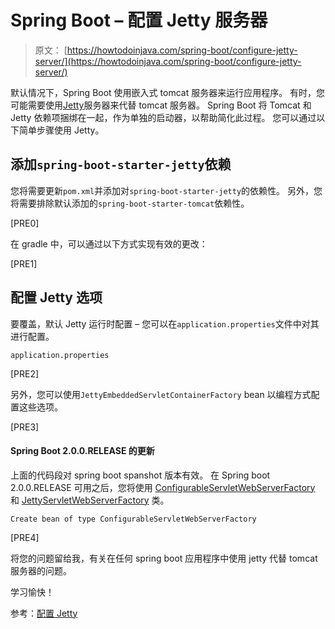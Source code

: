 # Spring Boot – 配置 Jetty 服务器

> 原文： [https://howtodoinjava.com/spring-boot/configure-jetty-server/](https://howtodoinjava.com/spring-boot/configure-jetty-server/)

默认情况下，Spring Boot 使用嵌入式 tomcat 服务器来运行应用程序。 有时，您可能需要使用[Jetty](https://www.eclipse.org/jetty/)服务器来代替 tomcat 服务器。 Spring Boot 将 Tomcat 和 Jetty 依赖项捆绑在一起，作为单独的启动器，以帮助简化此过程。 您可以通过以下简单步骤使用 Jetty。

## 添加`spring-boot-starter-jetty`依赖

您将需要更新`pom.xml`并添加对`spring-boot-starter-jetty`的依赖性。 另外，您将需要排除默认添加的`spring-boot-starter-tomcat`依赖性。

[PRE0]

在 gradle 中，可以通过以下方式实现有效的更改：

[PRE1]

## 配置 Jetty 选项

要覆盖，默认 Jetty 运行时配置 – 您可以在`application.properties`文件中对其进行配置。

`application.properties`

[PRE2]

另外，您可以使用`JettyEmbeddedServletContainerFactory` bean 以编程方式配置这些选项。

[PRE3]

#### Spring Boot 2.0.0.RELEASE 的更新

上面的代码段对 spring boot spanshot 版本有效。 在 Spring boot 2.0.0.RELEASE 可用之后，您将使用 [ConfigurableServletWebServerFactory](https://docs.spring.io/spring-boot/docs/current/api/org/springframework/boot/web/servlet/server/ConfigurableServletWebServerFactory.html) 和 [JettyServletWebServerFactory](https://docs.spring.io/spring-boot/docs/current/api/org/springframework/boot/web/embedded/jetty/JettyServletWebServerFactory.html) 类。

`Create bean of type ConfigurableServletWebServerFactory`

[PRE4]

将您的问题留给我，有关在任何 spring boot 应用程序中使用 jetty 代替 tomcat 服务器的问题。

学习愉快！

参考：[配置 Jetty](https://docs.spring.io/spring-boot/docs/current/reference/htmlsingle/#howto-use-another-web-server)